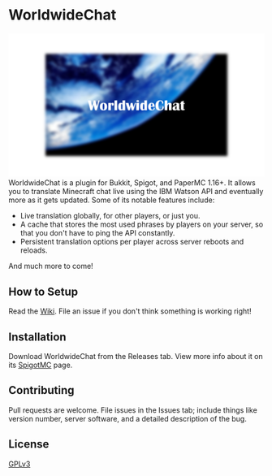# WorldwideChat
![](https://github.com/3xpl0itz/WorldwideChat/blob/main/resources/Banner.png)
WorldwideChat is a plugin for Bukkit, Spigot, and PaperMC 1.16+.
It allows you to translate Minecraft chat live using the IBM Watson API and eventually more as it gets updated.
Some of its notable features include:
- Live translation globally, for other players, or just you.
- A cache that stores the most used phrases by players on your server, so that you don't have to ping the API constantly.
- Persistent translation options per player across server reboots and reloads.

And much more to come! 

## How to Setup
Read the [Wiki](https://github.com/3xpl0itz/WorldwideChat/wiki). File an issue if you don't think something is working right!

## Installation
Download WorldwideChat from the Releases tab. View more info about it on its [SpigotMC](https://www.spigotmc.org/resources/worldwidechat.89910/) page.

## Contributing
Pull requests are welcome. File issues in the Issues tab; include things like version number, server software, and a detailed description of the bug.

## License
[GPLv3](https://choosealicense.com/licenses/gpl-3.0/)
